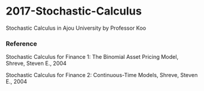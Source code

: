 # 2017-Stochastic-Calculus
Stochastic Calculus in Ajou University  by Professor Koo




### Reference

Stochastic Calculus for Finance 1: The Binomial Asset Pricing Model, Shreve, Steven E., 2004

Stochastic Calculus for Finance 2: Continuous-Time Models, Shreve, Steven E., 2004
